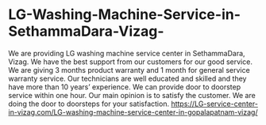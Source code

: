 # LG-Washing-Machine-Service-in-SethammaDara-Vizag-
We are providing LG washing machine service center in SethammaDara, Vizag. We have the best support from our customers for our good service. We are giving 3 months product warranty and 1 month for general service warranty service. Our technicians are well educated and skilled and they have more than 10 years’ experience. We can provide door to doorstep service within one hour. Our main opinion is to satisfy the customer. We are doing the door to doorsteps for your satisfaction. https://LG-service-center-in-vizag.com/LG-washing-machine-service-center-in-gopalapatnam-vizag/
